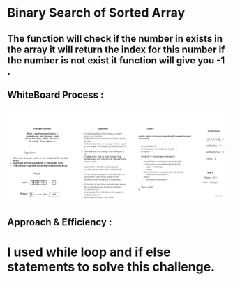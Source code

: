 # Binary Search of Sorted Array

## The function will check if the number in exists in the array it will return the index for this number if the number is not exist it function will give you -1 .


## WhiteBoard Process :



![challengeThree](./challenge3.jpg)





## Approach & Efficiency :


# I used while  loop and if else statements to solve this challenge.